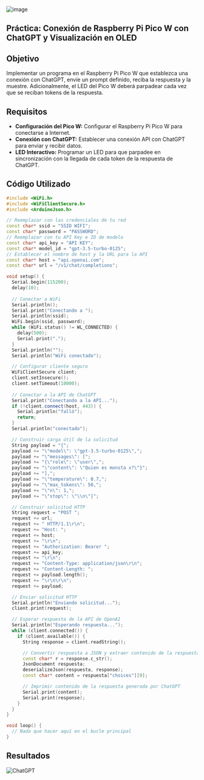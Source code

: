 ![image](https://p84.cooltext.com/Rendered/Cool%20Text%20-%20Prctica%205%20458936622821649.png)

## Práctica: Conexión de Raspberry Pi Pico W con ChatGPT y Visualización en OLED

## Objetivo 
Implementar un programa en el Raspberry Pi Pico W que establezca una conexión con ChatGPT, envíe un prompt definido, reciba la respuesta y la muestre. Adicionalmente, el LED del Pico W deberá parpadear cada vez que se reciban tokens de la respuesta.

## Requisitos
* **Configuración del Pico W:** Configurar el Raspberry Pi Pico W para conectarse a Internet.
* **Conexión con ChatGPT:** Establecer una conexión API con ChatGPT para enviar y recibir datos.
* **LED Interactivo:** Programar un LED para que parpadee en sincronización con la llegada de cada token de la respuesta de ChatGPT.

## Código Utilizado
```cpp
#include <WiFi.h>
#include <WiFiClientSecure.h>
#include <ArduinoJson.h>

// Reemplazar con las credenciales de tu red
const char* ssid = "SSID WIFI";
const char* password = "PASSWORD";
// Reemplazar con tu API Key e ID de modelo
const char* api_key = "API KEY";
const char* model_id = "gpt-3.5-turbo-0125";
// Establecer el nombre de host y la URL para la API
const char* host = "api.openai.com";
const char* url = "/v1/chat/completions";

void setup() {
  Serial.begin(115200);
  delay(10);
  
  // Conectar a WiFi
  Serial.println();
  Serial.print("Conectando a ");
  Serial.println(ssid);
  WiFi.begin(ssid, password);
  while (WiFi.status() != WL_CONNECTED) {
    delay(500);
    Serial.print(".");
  }
  Serial.println("");
  Serial.println("WiFi conectado");

  // Configurar cliente seguro
  WiFiClientSecure client;
  client.setInsecure();
  client.setTimeout(10000);
  
  // Conectar a la API de ChatGPT
  Serial.print("Conectando a la API...");
  if (!client.connect(host, 443)) {
    Serial.println("falló");
    return;
  }
  Serial.println("conectado");

  // Construir carga útil de la solicitud
  String payload = "{";
  payload += "\"model\": \"gpt-3.5-turbo-0125\",";
  payload += "\"messages\": [";
  payload += "{\"role\": \"user\",";
  payload += "\"content\": \"Quien es monsta x?\"}";
  payload += "],";
  payload += "\"temperature\": 0.7,";
  payload += "\"max_tokens\": 50,";
  payload += "\"n\": 1,";
  payload += "\"stop\": \"\\n\"}";

  // Construir solicitud HTTP
  String request = "POST ";
  request += url;
  request += " HTTP/1.1\r\n";
  request += "Host: ";
  request += host;
  request += "\r\n";
  request += "Authorization: Bearer ";
  request += api_key;
  request += "\r\n";
  request += "Content-Type: application/json\r\n";
  request += "Content-Length: ";
  request += payload.length();
  request += "\r\n\r\n";
  request += payload;

  // Enviar solicitud HTTP
  Serial.println("Enviando solicitud...");
  client.print(request);

  // Esperar respuesta de la API de OpenAI
  Serial.println("Esperando respuesta...");
  while (client.connected()) {
    if (client.available()) {
      String response = client.readString();

      // Convertir respuesta a JSON y extraer contenido de la respuesta generada por ChatGPT
      const char* r = response.c_str();
      JsonDocument respuesta;
      deserializeJson(respuesta, response);
      const char* content = respuesta["choices"][0];

      // Imprimir contenido de la respuesta generada por ChatGPT
      Serial.print(content);
      Serial.print(response);
    }
  }
}

void loop() {
  // Nada que hacer aquí en el bucle principal
}
```

## Resultados
![ChatGPT](https://github.com/Jesusrlc/LosFrijolesRancheros/assets/105743061/cb29555b-3b72-4ac4-864f-cbd1137f6547)

